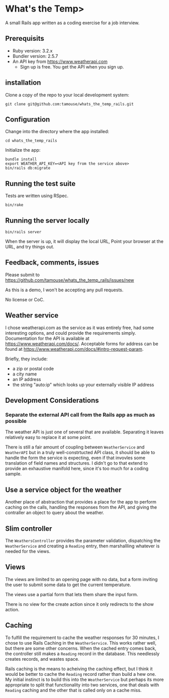 # What's the Temp>

A small Rails app written as a coding exercise for a job interview.

## Prerequisits

* Ruby version: 3.2.x
* Bundler version: 2.5.7
* An API key from https://www.weatherapi.com
  - Sign up is free. You get the API when you sign up.

## installation

Clone a copy of the repo to your local development system:

    git clone git@github.com:tamouse/whats_the_temp_rails.git

## Configuration

Change into the directory where the app installed:

    cd whats_the_temp_rails

Initialize the app:

    bundle install 
    export WEATHER_API_KEY=<API key from the service above>
    bin/rails db:migrate
  
## Running the test suite

Tests are written using RSpec.

    bin/rake
      
## Running the server locally

    bin/rails server

When the server is up, it will display the local URL, Point your browser at the URL, and try things out.

## Feedback, comments, issues

Please submit to <https://github.com/tamouse/whats_the_temp_rails/issues/new>

As this is a demo, I won't be accepting any pull requests.

No license or CoC.

## Weather service

I chose weatherapi.com as the service as it was entirely free, had some interesting options, and could provide the requirements simply.
Documentation for the API is available at <https://www.weatherapi.com/docs/>. 
Acceptable forms for address can be found at <https://www.weatherapi.com/docs/#intro-request-param>.

Briefly, they include:

* a zip or postal code
* a city name
* an IP address
* the string "auto:ip" which looks up your externally visible IP address 

## Development Considerations

### Separate the external API call from the Rails app as much as possible

The weather API is just one of several that are available. Separating it leaves relatively easy to replace it at some point.

There is still a fair amount of coupling between `WeatherService` and `WeatherAPI` but in a truly well-constrtucted API class, it should be able to handle the form the service is expecting, even if that invovles some translation of field names and structures. I didn't go to that extend to provide an exhaustive manifold here, since it's too much for a coding sample.

## Use a service object for the weather

Another place of abstraction that provides a place for the app to perform caching on the calls, handling the responses from the API, and giving the contraller an object to query about the weather.

## Slim controller

The `WeathersController` provides the parameter validation, dispatching the `WeatherService` and creating a `Reading` entry, then marshallling whatever is needed for the views.

## Views 

The views are limited to an opening page with no data, but a form inviting the user to submit some data to get the current temperature.

The views use a partial form that lets them share the input form.

There is no view for the create action since it only redirects to the show action.

## Caching

To fulfill the requirement to cache the weather responses for 30 minutes, I chose to use Rails Caching in the `WeatherService`. This works rather well, but there are some other concerns.
When the cached entry comes back, the controller still makes a `Reading` record in the database. This needlessly creates records, and wastes space.

Rails caching is the means to acheiving the caching effect, but I think it would be better to cache the `Reading` record rather than build a hew one. My initial instinct is to build this into the `WeatherService` but perhaps its more appropriate to split that functionality into two services, one that deals with `Reading` caching and the other that is called only on a cache miss.


